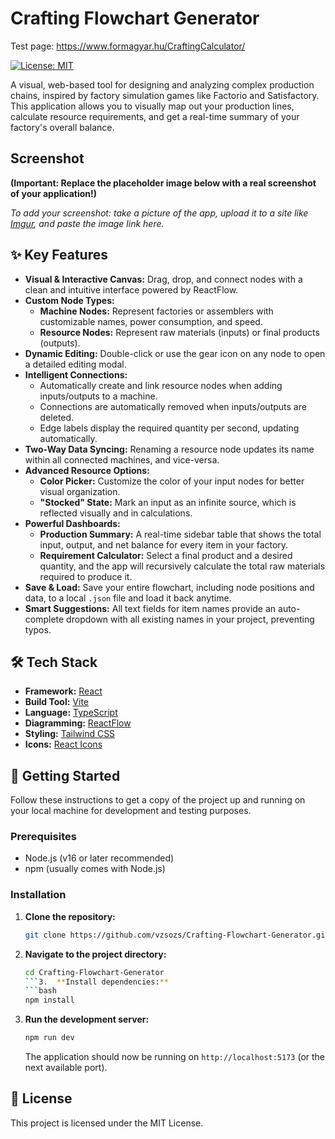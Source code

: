 # Crafting Flowchart Generator

Test page: https://www.formagyar.hu/CraftingCalculator/

[![License: MIT](https://img.shields.io/badge/License-MIT-yellow.svg)](https://opensource.org/licenses/MIT)

A visual, web-based tool for designing and analyzing complex production chains, inspired by factory simulation games like Factorio and Satisfactory. This application allows you to visually map out your production lines, calculate resource requirements, and get a real-time summary of your factory's overall balance.

## Screenshot

**(Important: Replace the placeholder image below with a real screenshot of your application!)**



*To add your screenshot: take a picture of the app, upload it to a site like [Imgur](https://imgur.com/), and paste the image link here.*

## ✨ Key Features

*   **Visual & Interactive Canvas:** Drag, drop, and connect nodes with a clean and intuitive interface powered by ReactFlow.
*   **Custom Node Types:**
    *   **Machine Nodes:** Represent factories or assemblers with customizable names, power consumption, and speed.
    *   **Resource Nodes:** Represent raw materials (inputs) or final products (outputs).
*   **Dynamic Editing:** Double-click or use the gear icon on any node to open a detailed editing modal.
*   **Intelligent Connections:**
    *   Automatically create and link resource nodes when adding inputs/outputs to a machine.
    *   Connections are automatically removed when inputs/outputs are deleted.
    *   Edge labels display the required quantity per second, updating automatically.
*   **Two-Way Data Syncing:** Renaming a resource node updates its name within all connected machines, and vice-versa.
*   **Advanced Resource Options:**
    *   **Color Picker:** Customize the color of your input nodes for better visual organization.
    *   **"Stocked" State:** Mark an input as an infinite source, which is reflected visually and in calculations.
*   **Powerful Dashboards:**
    *   **Production Summary:** A real-time sidebar table that shows the total input, output, and net balance for every item in your factory.
    *   **Requirement Calculator:** Select a final product and a desired quantity, and the app will recursively calculate the total raw materials required to produce it.
*   **Save & Load:** Save your entire flowchart, including node positions and data, to a local `.json` file and load it back anytime.
*   **Smart Suggestions:** All text fields for item names provide an auto-complete dropdown with all existing names in your project, preventing typos.

## 🛠️ Tech Stack

*   **Framework:** [React](https://reactjs.org/)
*   **Build Tool:** [Vite](https://vitejs.dev/)
*   **Language:** [TypeScript](https://www.typescriptlang.org/)
*   **Diagramming:** [ReactFlow](https://reactflow.dev/)
*   **Styling:** [Tailwind CSS](https://tailwindcss.com/)
*   **Icons:** [React Icons](https://react-icons.github.io/react-icons/)

## 🚀 Getting Started

Follow these instructions to get a copy of the project up and running on your local machine for development and testing purposes.

### Prerequisites

*   Node.js (v16 or later recommended)
*   npm (usually comes with Node.js)

### Installation

1.  **Clone the repository:**
    ```bash
    git clone https://github.com/vzsozs/Crafting-Flowchart-Generator.git
    ```
2.  **Navigate to the project directory:**
    ```bash
    cd Crafting-Flowchart-Generator
    ```3.  **Install dependencies:**
    ```bash
    npm install
    ```
4.  **Run the development server:**
    ```bash
    npm run dev
    ```
    The application should now be running on `http://localhost:5173` (or the next available port).

## 📄 License

This project is licensed under the MIT License.
